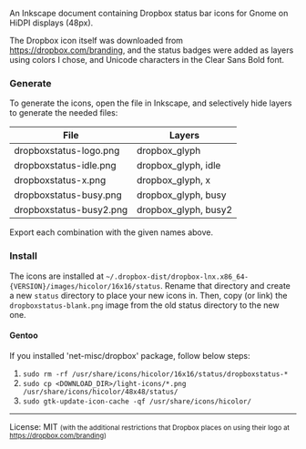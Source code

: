 An Inkscape document containing Dropbox status bar icons for Gnome on HiDPI displays (48px).

The Dropbox icon itself was downloaded from https://dropbox.com/branding, and the status badges were added as layers using colors I chose, and Unicode characters in the Clear Sans Bold font.

### Generate
To generate the icons, open the file in Inkscape, and selectively hide layers to generate the needed files:

| File                    | Layers               |
| ----------------------- | -------------------- |
| dropboxstatus-logo.png  | dropbox_glyph        |
| dropboxstatus-idle.png  | dropbox_glyph, idle  |
| dropboxstatus-x.png     | dropbox_glyph, x     |
| dropboxstatus-busy.png  | dropbox_glyph, busy  |
| dropboxstatus-busy2.png | dropbox_glyph, busy2 |

Export each combination with the given names above.

### Install

The icons are installed at `~/.dropbox-dist/dropbox-lnx.x86_64-{VERSION}/images/hicolor/16x16/status`. Rename that directory and create a new `status` directory to place your new icons in. Then, copy (or link) the `dropboxstatus-blank.png` image from the old status directory to the new one.

#### Gentoo

If you installed 'net-misc/dropbox' package, follow below steps:
1. `sudo rm -rf /usr/share/icons/hicolor/16x16/status/dropboxstatus-*`
2. `sudo cp <DOWNLOAD_DIR>/light-icons/*.png /usr/share/icons/hicolor/48x48/status/`
3. `sudo gtk-update-icon-cache -qf /usr/share/icons/hicolor/`

----------
License: MIT <small>(with the additional restrictions that Dropbox places on using their logo at https://dropbox.com/branding)</small>
